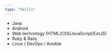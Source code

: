 ```yaml
---
type: "Skills"
---
```


* Java
* Android
* Web technology (HTML/CSS/JavaScript/ExtJS)
* Ruby & Rails
* Linux / DevOps / Ansible

